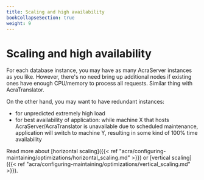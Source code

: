 ```yaml
---
title: Scaling and high availability
bookCollapseSection: true
weight: 9
---
```


# Scaling and high availability

For each database instance, you may have as many AcraServer instances as you like.
However, there's no need bring up additional nodes if existing ones have enough CPU/memory to process all requests.
Similar thing with AcraTranslator.

On the other hand, you may want to have redundant instances:
* for unpredicted extremely high load
* for best availability of application: while machine X that hosts AcraServer/AcraTranslator is unavailable
  due to scheduled maintenance, application will switch to machine Y, resulting in some kind of 100% time availability

Read more about [horizontal scaling]({{< ref "acra/configuring-maintaining/optimizations/horizontal_scaling.md" >}})
or [vertical scaling]({{< ref "acra/configuring-maintaining/optimizations/vertical_scaling.md" >}}).
